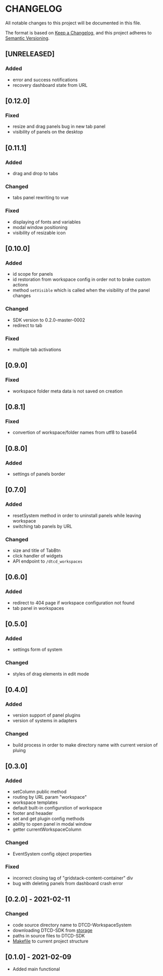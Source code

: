 # CHANGELOG

All notable changes to this project will be documented in this file.

The format is based on [Keep a Changelog](https://keepachangelog.com/en/1.0.0/),
and this project adheres to [Semantic Versioning](https://semver.org/spec/v2.0.0.html).

## [UNRELEASED]

### Added

- error and success notifications
- recovery dashboard state from URL

## [0.12.0]

### Fixed

- resize and drag panels bug in new tab panel
- visibility of panels on the desktop

## [0.11.1]

### Added

- drag and drop to tabs

### Changed

- tabs panel rewriting to vue

### Fixed

- displaying of fonts and variables
- modal window positioning
- visibility of resizable icon

## [0.10.0]

### Added

- id scope for panels
- id restoration from workspace config in order not to brake custom actions
- method `setVisible` which is called when the visibility of the panel changes

### Changed

- SDK version to 0.2.0-master-0002
- redirect to tab

### Fixed

- multiple tab activations

## [0.9.0]

### Fixed

- workspace folder meta data is not saved on creation

## [0.8.1]

### Fixed

- convertion of workspace/folder names from utf8 to base64

## [0.8.0]

### Added

- settings of panels border

## [0.7.0]

### Added

- resetSystem method in order to uninstall panels while leaving workspace
- switching tab panels by URL

### Changed

- size and title of TabBtn
- click handler of widgets
- API endpoint to `/dtcd_workspaces`

## [0.6.0]

### Added

- redirect to 404 page if workspace configuration not found
- tab panel in workspaces

## [0.5.0]

### Added

- settings form of system

### Changed

- styles of drag elements in edit mode

## [0.4.0]

### Added

- version support of panel plugins
- version of systems in adapters

### Changed

- build process in order to make directory name with current version of pluing

## [0.3.0]

### Added

- setColumn public method
- routing by URL param "workspace"
- workspace templates
- default built-in configurstion of workspace
- footer and heaader
- set and get plugin config methods
- ability to open panel in modal window
- getter currentWorkspaceColumn

### Changed

- EventSystem config object properties

### Fixed

- incorrect closing tag of "gridstack-content-container" div
- bug with deleting panels from dashboard crash error

## [0.2.0] - 2021-02-11

### Changed

- code source directory name to DTCD-WorkspaceSystem
- downloading DTCD-SDK from [storage](http://storage.dev.isgneuro.com)
- paths in source files to DTCD-SDK
- [Makefile](Makefile) to current project structure

## [0.1.0] - 2021-02-09

- Added main functional
